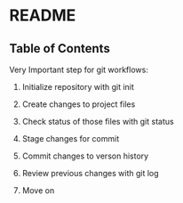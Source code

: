 # README #
## Table of Contents
Very Important step for git workflows:

1. Initialize repository with git init

2. Create changes to project files

3. Check status of those files with git status

4. Stage changes for commit 

5. Commit changes to verson history 

6. Review previous changes with git log

7. Move on
